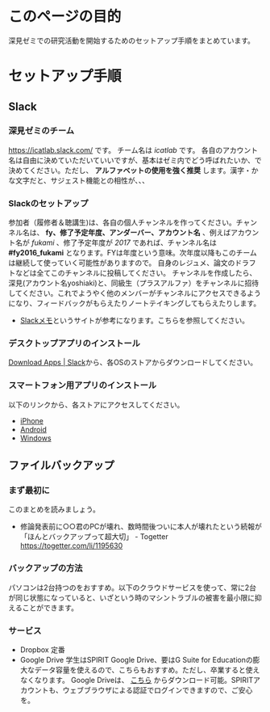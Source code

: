# このページの目的
深見ゼミでの研究活動を開始するためのセットアップ手順をまとめています。

# セットアップ手順
## Slack
### 深見ゼミのチーム
https://icatlab.slack.com/ です。
チーム名は _icatlab_ です。
各自のアカウント名は自由に決めていただいていいですが、基本はゼミ内でどう呼ばれたいか、で決めてください。ただし、 __アルファベットの使用を強く推奨__ します。漢字・かな文字だと、サジェスト機能との相性が、、、　

### Slackのセットアップ
参加者（履修者＆聴講生)は、各自の個人チャンネルを作ってください。チャンネル名は、 __fy、修了予定年度、アンダーバー、アカウント名__ 、例えばアカウント名が _fukami_ 、修了予定年度が _2017_ であれば、チャンネル名は __#fy2016_fukami__ となります。FYは年度という意味。次年度以降もこのチームは継続して使っていく可能性がありますので。
自身のレジュメ、論文のドラフトなどは全てこのチャンネルに投稿してください。
チャンネルを作成したら、深見(アカウント名yoshiaki)と、同級生（プラスアルファ）をチャンネルに招待してください。これでようやく他のメンバーがチャンネルにアクセスできるようになり、フィードバックがもらえたりノートテイキングしてもらえたりします。

- [Slackメモ](http://slack.keihin.blue/)というサイトが参考になります。こちらを参照してください。

### デスクトップアプリのインストール
[Download Apps | Slack](https://slack.com/downloads)から、各OSのストアからダウンロードしてください。

### スマートフォン用アプリのインストール
以下のリンクから、各ストアにアクセスしてください。
- [iPhone](https://itunes.apple.com/jp/app/slack-team-communication/id618783545?mt=8)
- [Android](https://play.google.com/store/apps/details?id=com.Slack)
- [Windows](http://www.itmedia.co.jp/news/articles/1503/19/news102.html)

## ファイルバックアップ
### まず最初に
このまとめを読みましょう。
- 修論発表前に○○君のPCが壊れ、数時間後ついに本人が壊れたという続報が「ほんとバックアップって超大切」 - Togetter https://togetter.com/li/1195630

### バックアップの方法
パソコンは2台持つのをおすすめ。以下のクラウドサービスを使って、常に2台が同じ状態になっていると、いざという時のマシントラブルの被害を最小限に抑えることができます。

### サービス
- Dropbox 定番
- Google Drive 学生はSPIRIT Google Drive、要はG Suite for Educationの膨大なデータ容量を使えるので、こちらもおすすめ。ただし、卒業すると使えなくなります。 Google Driveは、 [こちら](https://support.google.com/drive/answer/2374987) からダウンロード可能。SPIRITアカウントも、ウェブブラウザによる認証でログインできますので、ご安心を。
